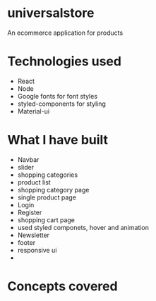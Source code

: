 # universalstore
 An ecommerce application for products
 # Technologies used
   * React 
   * Node
   * Google fonts for font styles
   * styled-components for styling
   * Material-ui
# What I have built 
 * Navbar 
 * slider
 * shopping categories
 * product list
 * shopping category page
 * single product page
 * Login
 * Register
 * shopping cart page
 * used styled componets, hover and animation
 * Newsletter
 * footer
 * responsive ui
 * 
# Concepts covered 


